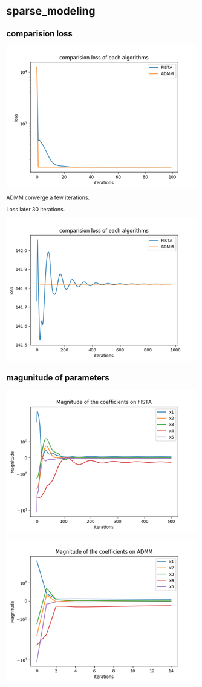 # sparse_modeling

## comparision loss 


![loss](img/loss.png)

ADMM converge a few iterations.

Loss later 30 iterations.

![loss_iter30](img/loss_iter30_1000.png)

## magunitude of parameters

![fista](img/fista_parameters.png)

![admm](img/admm_parameters.png)

